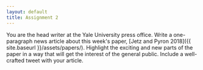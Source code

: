```yaml
---
layout: default
title: Assignment 2
---
```


You are the head writer at the Yale University press office. Write a one-paragraph news article about this week's paper, [Jetz and Pyron 2018]({{ site.baseurl }}/assets/papers/). Highlight the exciting and new parts of the paper in a way that will get the interest of the general public. Include a well-crafted tweet with your article.
